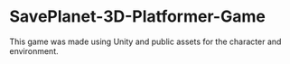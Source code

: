 # SavePlanet-3D-Platformer-Game
This game was made using Unity and public assets for the character and environment.
